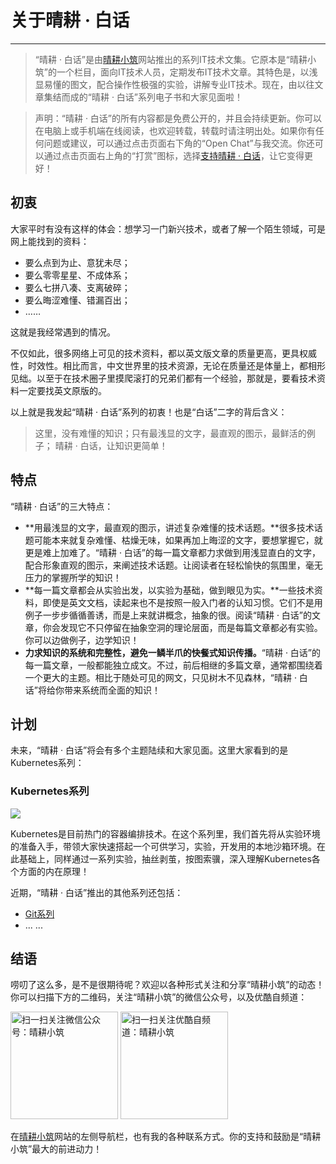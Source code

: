 # 关于晴耕 · 白话

---

> “晴耕 · 白话”是由[晴耕小筑](https://morningspace.github.io/)网站推出的系列IT技术文集。它原本是“晴耕小筑”的一个栏目，面向IT技术人员，定期发布IT技术文章。其特色是，以浅显易懂的图文，配合操作性极强的实验，讲解专业IT技术。现在，由以往文章集结而成的“晴耕 · 白话”系列电子书和大家见面啦！

> 声明：“晴耕 · 白话”的所有内容都是免费公开的，并且会持续更新。你可以在电脑上或手机端在线阅读，也欢迎转载，转载时请注明出处。如果你有任何问题或建议，可以通过点击页面右下角的“Open Chat”与我交流。你还可以通过点击页面右上角的“打赏”图标，选择[支持晴耕 · 白话](donate.md)，让它变得更好！

## 初衷

大家平时有没有这样的体会：想学习一门新兴技术，或者了解一个陌生领域，可是网上能找到的资料：

* 要么点到为止、意犹未尽；
* 要么零零星星、不成体系；
* 要么七拼八凑、支离破碎；
* 要么晦涩难懂、错漏百出；
* ……

这就是我经常遇到的情况。

不仅如此，很多网络上可见的技术资料，都以英文版文章的质量更高，更具权威性，时效性。相比而言，中文世界里的技术资源，无论在质量还是体量上，都相形见绌。以至于在技术圈子里摸爬滚打的兄弟们都有一个经验，那就是，要看技术资料一定要找英文原版的。

以上就是我发起“晴耕 · 白话”系列的初衷！也是“白话”二字的背后含义：

> 这里，没有难懂的知识；只有最浅显的文字，最直观的图示，最鲜活的例子； 晴耕 · 白话，让知识更简单！

## 特点

“晴耕 · 白话”的三大特点：

* **用最浅显的文字，最直观的图示，讲述复杂难懂的技术话题。**很多技术话题可能本来就复杂难懂、枯燥无味，如果再加上晦涩的文字，要想掌握它，就更是难上加难了。“晴耕 · 白话”的每一篇文章都力求做到用浅显直白的文字，配合形象直观的图示，来阐述技术话题。让阅读者在轻松愉快的氛围里，毫无压力的掌握所学的知识！
* **每一篇文章都会从实验出发，以实验为基础，做到眼见为实。**一些技术资料，即使是英文文档，读起来也不是按照一般入门者的认知习惯。它们不是用例子一步步循循善诱，而是上来就讲概念，抽象的很。阅读“晴耕 · 白话”的文章，你会发现它不只停留在抽象空洞的理论层面，而是每篇文章都必有实验。你可以边做例子，边学知识！
* **力求知识的系统和完整性，避免一鳞半爪的快餐式知识传播。**“晴耕 · 白话”的每一篇文章，一般都能独立成文。不过，前后相继的多篇文章，通常都围绕着一个更大的主题。相比于随处可见的网文，只见树木不见森林，“晴耕 · 白话”将给你带来系统而全面的知识！

## 计划

未来，“晴耕 · 白话”将会有多个主题陆续和大家见面。这里大家看到的是Kubernetes系列：

### Kubernetes系列

![](https://morningspace.github.io/assets/images/lab/k8s/kubernetes.png)

Kubernetes是目前热门的容器编排技术。在这个系列里，我们首先将从实验环境的准备入手，带领大家快速搭起一个可供学习，实验，开发用的本地沙箱环境。在此基础上，同样通过一系列实验，抽丝剥茧，按图索骥，深入理解Kubernetes各个方面的内在原理！

近期，“晴耕 · 白话”推出的其他系列还包括：

* [Git系列](https://morningspace.github.io/dummies-git)
* ... ...

## 结语

唠叨了这么多，是不是很期待呢？欢迎以各种形式关注和分享“晴耕小筑”的动态！你可以扫描下方的二维码，关注“晴耕小筑”的微信公众号，以及优酷自频道：

<img src="https://morningspace.github.io/assets/images/qrcode-wechat.jpg" title="扫一扫关注微信公众号：晴耕小筑" width="172px" />
<img src="https://morningspace.github.io/assets/images/qrcode-youku.png" title="扫一扫关注优酷自频道：晴耕小筑" width="172px" />

在[晴耕小筑](https://morningspace.github.io/)网站的左侧导航栏，也有我的各种联系方式。你的支持和鼓励是“晴耕小筑”最大的前进动力！
